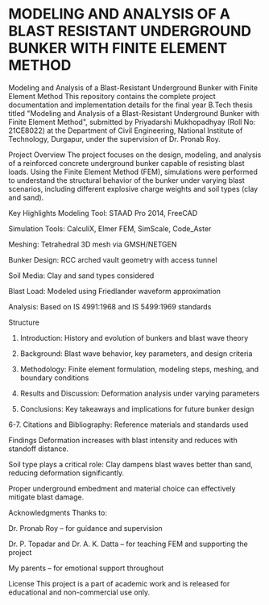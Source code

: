 # MODELING AND ANALYSIS OF A BLAST RESISTANT UNDERGROUND BUNKER WITH FINITE ELEMENT METHOD

Modeling and Analysis of a Blast-Resistant Underground Bunker with Finite Element Method
This repository contains the complete project documentation and implementation details for the final year B.Tech thesis titled "Modeling and Analysis of a Blast-Resistant Underground Bunker with Finite Element Method", submitted by Priyadarshi Mukhopadhyay (Roll No: 21CE8022) at the Department of Civil Engineering, National Institute of Technology, Durgapur, under the supervision of Dr. Pronab Roy.

 Project Overview
The project focuses on the design, modeling, and analysis of a reinforced concrete underground bunker capable of resisting blast loads. Using the Finite Element Method (FEM), simulations were performed to understand the structural behavior of the bunker under varying blast scenarios, including different explosive charge weights and soil types (clay and sand).

 Key Highlights
Modeling Tool: STAAD Pro 2014, FreeCAD

Simulation Tools: CalculiX, Elmer FEM, SimScale, Code_Aster

Meshing: Tetrahedral 3D mesh via GMSH/NETGEN

Bunker Design: RCC arched vault geometry with access tunnel

Soil Media: Clay and sand types considered

Blast Load: Modeled using Friedlander waveform approximation

Analysis: Based on IS 4991:1968 and IS 5499:1969 standards

 Structure
1. Introduction: History and evolution of bunkers and blast wave theory

2. Background: Blast wave behavior, key parameters, and design criteria

3. Methodology: Finite element formulation, modeling steps, meshing, and boundary conditions

4. Results and Discussion: Deformation analysis under varying parameters

5. Conclusions: Key takeaways and implications for future bunker design

6-7. Citations and Bibliography: Reference materials and standards used

 Findings
Deformation increases with blast intensity and reduces with standoff distance.

Soil type plays a critical role: Clay dampens blast waves better than sand, reducing deformation significantly.

Proper underground embedment and material choice can effectively mitigate blast damage.


 Acknowledgments
Thanks to:

Dr. Pronab Roy – for guidance and supervision

Dr. P. Topadar and Dr. A. K. Datta – for teaching FEM and supporting the project

My parents – for emotional support throughout

 License
This project is a part of academic work and is released for educational and non-commercial use only.

